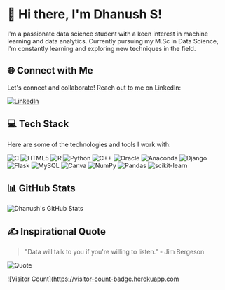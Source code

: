 # 👋 Hi there, I'm Dhanush S!

I'm a passionate data science student with a keen interest in machine learning and data analytics. Currently pursuing my M.Sc in Data Science, I'm constantly learning and exploring new techniques in the field. 

## 🌐 Connect with Me

Let's connect and collaborate! Reach out to me on LinkedIn:

[![LinkedIn](https://img.shields.io/badge/LinkedIn-%230077B5.svg?style=flat-square&logo=linkedin&logoColor=white)](https://www.linkedin.com/in/dhanush-s-47b499240/)

## 💻 Tech Stack

Here are some of the technologies and tools I work with:

![C](https://img.shields.io/badge/c-%2300599C.svg?style=flat-square&logo=c&logoColor=white)
![HTML5](https://img.shields.io/badge/html5-%23E34F26.svg?style=flat-square&logo=html5&logoColor=white)
![R](https://img.shields.io/badge/r-%23276DC3.svg?style=flat-square&logo=r&logoColor=white)
![Python](https://img.shields.io/badge/python-3670A0?style=flat-square&logo=python&logoColor=ffdd54)
![C++](https://img.shields.io/badge/c++-%2300599C.svg?style=flat-square&logo=c%2B%2B&logoColor=white)
![Oracle](https://img.shields.io/badge/Oracle-F80000?style=flat-square&logo=oracle&logoColor=white)
![Anaconda](https://img.shields.io/badge/Anaconda-%2344A833.svg?style=flat-square&logo=anaconda&logoColor=white)
![Django](https://img.shields.io/badge/django-%23092E20.svg?style=flat-square&logo=django&logoColor=white)
![Flask](https://img.shields.io/badge/flask-%23000.svg?style=flat-square&logo=flask&logoColor=white)
![MySQL](https://img.shields.io/badge/mysql-%2300f.svg?style=flat-square&logo=mysql&logoColor=white)
![Canva](https://img.shields.io/badge/Canva-%2300C4CC.svg?style=flat-square&logo=Canva&logoColor=white)
![NumPy](https://img.shields.io/badge/numpy-%23013243.svg?style=flat-square&logo=numpy&logoColor=white)
![Pandas](https://img.shields.io/badge/pandas-%23150458.svg?style=flat-square&logo=pandas&logoColor=white)
![scikit-learn](https://img.shields.io/badge/scikit--learn-%23F7931E.svg?style=flat-square&logo=scikit-learn&logoColor=white)

## 📊 GitHub Stats

![Dhanush's GitHub Stats](https://github-readme-stats.vercel.app/api?username=Dhanush896&show_icons=true&theme=tokyonight&hide_border=true)

## ✍️ Inspirational Quote

> "Data will talk to you if you're willing to listen." - Jim Bergeson

![Quote](https://quotes-github-readme.vercel.app/api?type=horizontal&theme=dark)

![Visitor Count](https://visitor-count-badge.herokuapp.com
